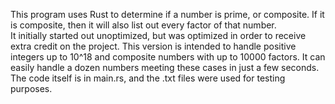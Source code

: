 This program uses Rust to determine if a number is prime, or composite.  If it is composite, then it will also list out every factor of that number.  
It initially started out unoptimized, but was optimized in order to receive extra credit on the project.  This version is intended to handle positive integers up to 10^18 and composite numbers with up to 10000 factors.
It can easily handle a dozen numbers meeting these cases in just a few seconds.  The code itself is in main.rs, and the .txt files were used for testing purposes.
